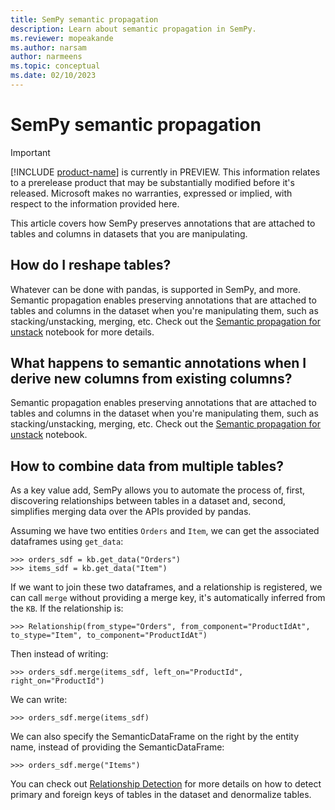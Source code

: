 ```yaml
---
title: SemPy semantic propagation
description: Learn about semantic propagation in SemPy.
ms.reviewer: mopeakande
ms.author: narsam
author: narmeens
ms.topic: conceptual
ms.date: 02/10/2023
---
```


# SemPy semantic propagation

> [!IMPORTANT]
> [!INCLUDE [product-name](../includes/product-name.md)] is currently in PREVIEW. This information relates to a prerelease product that may be substantially modified before it's released. Microsoft makes no warranties, expressed or implied, with respect to the information provided here.

This article covers how SemPy preserves annotations that are attached to tables and columns in datasets that you are manipulating.

## How do I reshape tables?

Whatever can be done with pandas, is supported in SemPy, and more. Semantic propagation enables preserving annotations that are attached to tables and columns in the dataset when you're manipulating them, such as stacking/unstacking, merging,  etc. Check out the [Semantic propagation for unstack](https://enyaprod.azurewebsites.net/notebooks/unstack_semantic_propagation.html) notebook for more details.

## What happens to semantic annotations when I derive new columns from existing columns?

Semantic propagation enables preserving annotations that are attached to tables and columns in the dataset when you're manipulating them, such as stacking/unstacking, merging, etc. Check out the [Semantic propagation for unstack](https://enyaprod.azurewebsites.net/notebooks/unstack_semantic_propagation.html) notebook.

## How to combine data from multiple tables?

As a key value add, SemPy allows you to automate the process of, first, discovering relationships between tables in a dataset and, second, simplifies merging data over the APIs provided by pandas.

Assuming we have two entities `Orders` and `Item`, we can get the associated dataframes using `get_data`:

```
>>> orders_sdf = kb.get_data("Orders")
>>> items_sdf = kb.get_data("Item")
```

If we want to join these two dataframes, and a relationship is registered, we can call `merge` without providing a merge key, it's automatically inferred from the `KB`. If the relationship is:

```
>>> Relationship(from_stype="Orders", from_component="ProductIdAt", to_stype="Item", to_component="ProductIdAt")
```

Then instead of writing:

```
>>> orders_sdf.merge(items_sdf, left_on="ProductId", right_on="ProductId")
```

We can write:

```
>>> orders_sdf.merge(items_sdf)
```

We can also specify the SemanticDataFrame on the right by the entity name, instead of providing the SemanticDataFrame:

```
>>> orders_sdf.merge("Items")
```

You can check out [Relationship Detection](https://enyaprod.azurewebsites.net/notebooks/relationship_detection.html) for more details on how to detect primary and foreign keys of tables in the dataset and denormalize tables.
